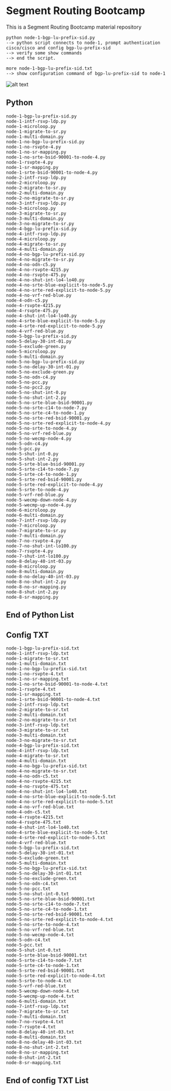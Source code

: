 # Segment Routing Bootcamp
This is a Segment Routing Bootcamp material repository

	python node-1-bgp-lu-prefix-sid.py 
	--> python script connects to node-1, prompt authentication cisco/cisco and config bgp-lu-prefix-sid 
	--> verify some show commands
	--> end the script.
	
	more node-1-bgp-lu-prefix-sid.txt
	--> show configuration command of bgp-lu-prefix-sid to node-1

![alt text](https://github.com/hinwoto/sr-bootcamp/blob/master/topo.png)

Python 
------------------------------------------------
 	node-1-bgp-lu-prefix-sid.py
 	node-1-intf-rsvp-ldp.py
 	node-1-microloop.py
 	node-1-migrate-to-sr.py
 	node-1-multi-domain.py
 	node-1-no-bgp-lu-prefix-sid.py
 	node-1-no-rsvpte-4.py
  	node-1-no-sr-mapping.py
  	node-1-no-srte-bsid-90001-to-node-4.py
	node-1-rsvpte-4.py
	node-1-sr-mapping.py
	node-1-srte-bsid-90001-to-node-4.py
	node-2-intf-rsvp-ldp.py
	node-2-microloop.py
	node-2-migrate-to-sr.py
	node-2-multi-domain.py
	node-2-no-migrate-to-sr.py
	node-3-intf-rsvp-ldp.py
	node-3-microloop.py
	node-3-migrate-to-sr.py
	node-3-multi-domain.py
	node-3-no-migrate-to-sr.py
	node-4-bgp-lu-prefix-sid.py
	node-4-intf-rsvp-ldp.py
	node-4-microloop.py
	node-4-migrate-to-sr.py
	node-4-multi-domain.py
	node-4-no-bgp-lu-prefix-sid.py
	node-4-no-migrate-to-sr.py
	node-4-no-odn-c5.py
	node-4-no-rsvpte-4215.py
	node-4-no-rsvpte-475.py
	node-4-no-shut-int-lo4-lo40.py
	node-4-no-srte-blue-explicit-to-node-5.py
	node-4-no-srte-red-explicit-to-node-5.py
	node-4-no-vrf-red-blue.py
	node-4-odn-c5.py
	node-4-rsvpte-4215.py
	node-4-rsvpte-475.py
	node-4-shut-int-lo4-lo40.py
	node-4-srte-blue-explicit-to-node-5.py
	node-4-srte-red-explicit-to-node-5.py
	node-4-vrf-red-blue.py
	node-5-bgp-lu-prefix-sid.py
	node-5-delay-30-int-01.py
	node-5-exclude-green.py
	node-5-microloop.py
	node-5-multi-domain.py
	node-5-no-bgp-lu-prefix-sid.py
	node-5-no-delay-30-int-01.py
	node-5-no-exclude-green.py
	node-5-no-odn-c4.py
	node-5-no-pcc.py
	node-5-no-pcc2.py
	node-5-no-shut-int-0.py
	node-5-no-shut-int-2.py
	node-5-no-srte-blue-bsid-90001.py
	node-5-no-srte-c14-to-node-7.py
	node-5-no-srte-c4-to-node-1.py
	node-5-no-srte-red-bsid-90001.py
	node-5-no-srte-red-explicit-to-node-4.py
	node-5-no-srte-to-node-4.py
	node-5-no-vrf-red-blue.py
	node-5-no-wecmp-node-4.py
	node-5-odn-c4.py
	node-5-pcc.py
	node-5-shut-int-0.py
	node-5-shut-int-2.py
	node-5-srte-blue-bsid-90001.py
	node-5-srte-c14-to-node-7.py
	node-5-srte-c4-to-node-1.py
	node-5-srte-red-bsid-90001.py
	node-5-srte-red-explicit-to-node-4.py
	node-5-srte-to-node-4.py
	node-5-vrf-red-blue.py
	node-5-wecmp-down-node-4.py
	node-5-wecmp-up-node-4.py
	node-6-microloop.py
	node-6-multi-domain.py
	node-7-intf-rsvp-ldp.py
	node-7-microloop.py
	node-7-migrate-to-sr.py
	node-7-multi-domain.py
	node-7-no-rsvpte-4.py
	node-7-no-shut-int-lo100.py
	node-7-rsvpte-4.py
	node-7-shut-int-lo100.py
	node-8-delay-40-int-03.py
	node-8-microloop.py
	node-8-multi-domain.py
	node-8-no-delay-40-int-03.py
	node-8-no-shut-int-2.py
	node-8-no-sr-mapping.py
	node-8-shut-int-2.py
	node-8-sr-mapping.py
End of Python List
------------------------------------------------

Config TXT
------------------------------------------------
	node-1-bgp-lu-prefix-sid.txt
	node-1-intf-rsvp-ldp.txt
	node-1-migrate-to-sr.txt
	node-1-multi-domain.txt
	node-1-no-bgp-lu-prefix-sid.txt
	node-1-no-rsvpte-4.txt
	node-1-no-sr-mapping.txt
	node-1-no-srte-bsid-90001-to-node-4.txt
	node-1-rsvpte-4.txt
	node-1-sr-mapping.txt
	node-1-srte-bsid-90001-to-node-4.txt
	node-2-intf-rsvp-ldp.txt
	node-2-migrate-to-sr.txt
	node-2-multi-domain.txt
	node-2-no-migrate-to-sr.txt
	node-3-intf-rsvp-ldp.txt
	node-3-migrate-to-sr.txt
	node-3-multi-domain.txt
	node-3-no-migrate-to-sr.txt
	node-4-bgp-lu-prefix-sid.txt
	node-4-intf-rsvp-ldp.txt
	node-4-migrate-to-sr.txt
	node-4-multi-domain.txt
	node-4-no-bgp-lu-prefix-sid.txt
	node-4-no-migrate-to-sr.txt
	node-4-no-odn-c5.txt
	node-4-no-rsvpte-4215.txt
	node-4-no-rsvpte-475.txt
	node-4-no-shut-int-lo4-lo40.txt
	node-4-no-srte-blue-explicit-to-node-5.txt
	node-4-no-srte-red-explicit-to-node-5.txt
	node-4-no-vrf-red-blue.txt
	node-4-odn-c5.txt
	node-4-rsvpte-4215.txt
	node-4-rsvpte-475.txt
	node-4-shut-int-lo4-lo40.txt
	node-4-srte-blue-explicit-to-node-5.txt
	node-4-srte-red-explicit-to-node-5.txt
	node-4-vrf-red-blue.txt
	node-5-bgp-lu-prefix-sid.txt
	node-5-delay-30-int-01.txt
	node-5-exclude-green.txt
	node-5-multi-domain.txt
	node-5-no-bgp-lu-prefix-sid.txt
	node-5-no-delay-30-int-01.txt
	node-5-no-exclude-green.txt
	node-5-no-odn-c4.txt
	node-5-no-pcc.txt
	node-5-no-shut-int-0.txt
	node-5-no-srte-blue-bsid-90001.txt
	node-5-no-srte-c14-to-node-7.txt
	node-5-no-srte-c4-to-node-1.txt
	node-5-no-srte-red-bsid-90001.txt
	node-5-no-srte-red-explicit-to-node-4.txt
	node-5-no-srte-to-node-4.txt
	node-5-no-vrf-red-blue.txt
	node-5-no-wecmp-node-4.txt
	node-5-odn-c4.txt
	node-5-pcc.txt
	node-5-shut-int-0.txt
	node-5-srte-blue-bsid-90001.txt
	node-5-srte-c14-to-node-7.txt
	node-5-srte-c4-to-node-1.txt
	node-5-srte-red-bsid-90001.txt
	node-5-srte-red-explicit-to-node-4.txt
	node-5-srte-to-node-4.txt
	node-5-vrf-red-blue.txt
	node-5-wecmp-down-node-4.txt
	node-5-wecmp-up-node-4.txt
	node-6-multi-domain.txt
	node-7-intf-rsvp-ldp.txt
	node-7-migrate-to-sr.txt
	node-7-multi-domain.txt
	node-7-no-rsvpte-4.txt
	node-7-rsvpte-4.txt
	node-8-delay-40-int-03.txt
	node-8-multi-domain.txt
	node-8-no-delay-40-int-03.txt
	node-8-no-shut-int-2.txt
	node-8-no-sr-mapping.txt
	node-8-shut-int-2.txt
	node-8-sr-mapping.txt
End of config TXT List
------------------------------------------------

